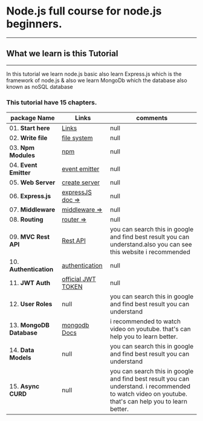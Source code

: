 # Node.js full course for node.js beginners.

---
## What we learn is this Tutorial

---

In this tutorial we learn node.js basic also learn Express.js which is the framework of node.js & also we learn MongoDb which the database also known as noSQL database

### This tutorial have 15 chapters.

| package Name             | Links                                                                                                     | comments                                                                                                                                             |
| ------------------------ | --------------------------------------------------------------------------------------------------------- | ---------------------------------------------------------------------------------------------------------------------------------------------------- |
| 01. **Start here**       | [Links](https://www.tutorialspoint.com/expressjs/expressjs_hello_world.htm)                               | null                                                                                                                                                 |
| 02. **Write file**       | [file system](https://nodejs.org/dist/latest-v19.x/docs/api/fs.html#fspromiseswritefilefile-data-options) | null                                                                                                                                                 |
| 03. **Npm Modules**      | [npm ](https://www.npmjs.com/)                                                                            | null                                                                                                                                                 |
| 04. **Event Emitter**    | [event emitter ](https://nodejs.org/api/events.html)                                                      | null                                                                                                                                                 |
| 05. **Web Server**       | [create server](https://nodejs.org/api/http.html#class-httpserver)                                        | null                                                                                                                                                 |
| 06. **Express.js**       | [expressJS doc =>](https://expressjs.com/en/5x/api.html)                                                  | null                                                                                                                                                 |
| 07. **Middleware**       | [middleware =>](https://expressjs.com/en/guide/using-middleware.html)                                     | null                                                                                                                                                 |
| 08. **Routing**          | [router =>](https://expressjs.com/en/5x/api.html#router)                                                  | null                                                                                                                                                 |
| 09. **MVC Rest API**     | [Rest API](https://www.tutorialspoint.com/expressjs/expressjs_restful_apis.htm)                           | you can search this in google and find best result you can understand.also you can see this website i recommended                                    |
| 10. **Authentication**   | [authentication](https://www.tutorialspoint.com/expressjs/expressjs_authentication.htm)                   | null                                                                                                                                                 |
| 11. **JWT Auth**         | [official JWT TOKEN](https://www.npmjs.com/package/express-jwt)                                           | null                                                                                                                                                 |
| 12. **User Roles**       | null                                                                                                      | you can search this in google and find best result you can understand                                                                                |
| 13. **MongoDB Database** | [mongodb Docs](https://www.mongodb.com/docs/)                                                             | i recommended to watch video on youtube. that's can help you to learn better.                                                                        |
| 14. **Data Models**      | null                                                                                                      | you can search this in google and find best result you can understand                                                                                |
| 15. **Async CURD**       | null                                                                                                      | you can search this in google and find best result you can understand. i recommended to watch video on youtube. that's can help you to learn better. |
